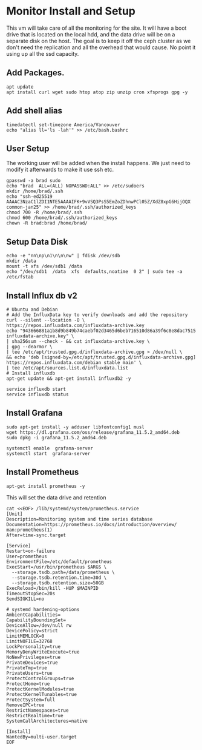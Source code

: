 # Monitor Install and Setup

This vm will take care of all the monitoring for the site. It will have a boot drive that is located on the local hdd, and the data drive will be on a separate disk on the host. The goal is to keep it off the ceph cluster as we don't need the replication and all the overhead that would cause. No point it using up all the ssd capacity.

## Add Packages.

```
apt update
apt install curl wget sudo htop atop zip unzip cron xfsprogs gpg -y
```

## Add shell alias

```
timedatectl set-timezone America/Vancouver
echo "alias ll='ls -lah'" >> /etc/bash.bashrc
```

## User Setup

The working user will be added when the install happens. We just need to modify it afterwards to make it use ssh etc.

```
gpasswd -a brad sudo
echo "brad  ALL=(ALL) NOPASSWD:ALL" >> /etc/sudoers
mkdir /home/brad/.ssh
echo "ssh-ed25519 AAAAC3NzaC1lZDI1NTE5AAAAIFK+9vVSQ3PsS5EmZoZDhnwPCl05Z/XdZ8xpG6HijOQX common-jan25" >> /home/brad/.ssh/authorized_keys
chmod 700 -R /home/brad/.ssh
chmod 600 /home/brad/.ssh/authorized_keys
chown -R brad:brad /home/brad/
```

## Setup Data Disk

```
echo -e "nn\np\n1\n\n\nw" | fdisk /dev/sdb
mkdir /data
mount -t xfs /dev/sdb1 /data
echo "/dev/sdb1  /data  xfs  defaults,noatime  0 2" | sudo tee -a /etc/fstab
```

## Install Influx db v2

```
# Ubuntu and Debian
# Add the InfluxData key to verify downloads and add the repository
curl --silent --location -O \
https://repos.influxdata.com/influxdata-archive.key
echo "943666881a1b8d9b849b74caebf02d3465d6beb716510d86a39f6c8e8dac7515  influxdata-archive.key" \
| sha256sum --check - && cat influxdata-archive.key \
| gpg --dearmor \
| tee /etc/apt/trusted.gpg.d/influxdata-archive.gpg > /dev/null \
&& echo 'deb [signed-by=/etc/apt/trusted.gpg.d/influxdata-archive.gpg] https://repos.influxdata.com/debian stable main' \
| tee /etc/apt/sources.list.d/influxdata.list
# Install influxdb
apt-get update && apt-get install influxdb2 -y

service influxdb start
service influxdb status
```

## Install Grafana

```
sudo apt-get install -y adduser libfontconfig1 musl
wget https://dl.grafana.com/oss/release/grafana_11.5.2_amd64.deb
sudo dpkg -i grafana_11.5.2_amd64.deb

systemctl enable  grafana-server
systemctl start  grafana-server

```

## Install Prometheus

```
apt-get install prometheus -y
```

This will set the data drive and retention

```
cat <<EOF> /lib/systemd/system/prometheus.service
[Unit]
Description=Monitoring system and time series database
Documentation=https://prometheus.io/docs/introduction/overview/ man:prometheus(1)
After=time-sync.target

[Service]
Restart=on-failure
User=prometheus
EnvironmentFile=/etc/default/prometheus
ExecStart=/usr/bin/prometheus $ARGS \
  --storage.tsdb.path=/data/prometheus \
  --storage.tsdb.retention.time=30d \
  --storage.tsdb.retention.size=50GB
ExecReload=/bin/kill -HUP $MAINPID
TimeoutStopSec=20s
SendSIGKILL=no

# systemd hardening-options
AmbientCapabilities=
CapabilityBoundingSet=
DeviceAllow=/dev/null rw
DevicePolicy=strict
LimitMEMLOCK=0
LimitNOFILE=32768
LockPersonality=true
MemoryDenyWriteExecute=true
NoNewPrivileges=true
PrivateDevices=true
PrivateTmp=true
PrivateUsers=true
ProtectControlGroups=true
ProtectHome=true
ProtectKernelModules=true
ProtectKernelTunables=true
ProtectSystem=full
RemoveIPC=true
RestrictNamespaces=true
RestrictRealtime=true
SystemCallArchitectures=native

[Install]
WantedBy=multi-user.target
EOF
```
